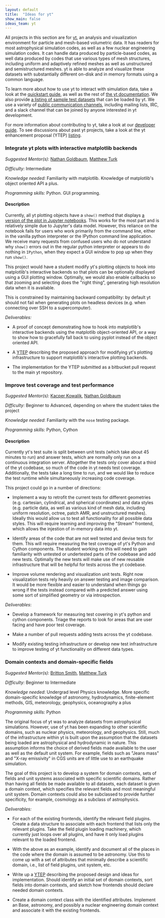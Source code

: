 ```yaml
---
layout: default
title:  "Ideas for yt"
show_main: false
ideas_team: yt
---
```


All projects in this section are for [yt](https://yt-project.org), an analysis
and visualization environment for particle and mesh-based volumetric data. It
has readers for most astrophysical simulation codes, as well as a few nuclear
engineering simulation codes. It can handle data produced by particle-based
codes, as well data produced by codes that use various types of mesh structures,
including uniform and adaptively refined meshes as well as unstructured and
semistructured meshes. yt is able to analyze and visualize these datasets with
substantially different on-disk and in memory formats using a common language.

To learn more about how to use yt to interact with simulation data, take a look
at the [quickstart guide](http://yt-project.org/doc/quickstart/index.html), as
well as the rest of [the yt documentation](http://yt-project.org/doc). We also
provide [a listing of sample test datasets](http://yt-project.org/data) that can
be loaded by yt. We use a variety of
[public communication channels](http://yt-project.org/community.html), including
mailing lists, IRC, and a slack channel that can be joined by anyone interested
in yt development.

For more information about contributing to yt, take a look at our
[developer guide](http://yt-project.org/docs/dev/developing/index.html). To see
discussions about past yt projects, take a look at the yt enhancement proposal
(YTEP) [listing](https://ytep.readthedocs.org).

### Integrate yt plots with interactive matplotlib backends

*Suggested Mentor(s):* [Nathan Goldbaum](https://bitbucket.org/ngoldbaum),
 [Matthew Turk](https://bitbucket.org/MatthewTurk/)

*Difficulty:* Intermediate

*Knowledge needed:* Familiarity with matplotlib. Knowledge of matplotlib's
 object oriented API a plus.

*Programming skills:* Python. GUI programming.

#### Description

Currently, all yt plotting objects have a `show()` method that
displays [a version of the plot in Jupyter notebooks](https://gist.github.com/f36b29c340e8516eeae2). This works for the most
part and is relatively simple due to Jupyter's data model. However, this
reliance on the notebook fails for users who work primarily from the command
line, either in the vanilla python interpreter or the IPython command line
application. We receive many requests from confused users who do not understand
why `show()` errors out in the regular python interpreter or appears to do
nothing in `IPython`, when they expect a GUI window to pop up when they run
`show()`.

This project would have a student modify yt's plotting objects to hook into
matplotlib's interactive backends so that plots can be optionally displayed
using a GUI plotting window. Optimally, we would also enable callbacks so that
zooming and selecting does the "right thing", generating high resolution data
when it is available.

This is constrained by maintaining backward compatibility: by default yt should
not fail when generating plots on headless devices (e.g. when connecting over
SSH to a supercomputer).

*Deliverables:*

* A proof of concept demonstrating how to hook into matplotlib's interactive
  backends using the matplotlib object-oriented API, or a way to show how to
  gracefully fall back to using pyplot instead of the object oriented API.

* A [YTEP](https://ytep.readthedocs.org) describing the proposed approach for
  modifying yt's plotting infrastructure to support matplotlib's interactive
  plotting backends.

* The implementation for the YTEP submitted as a bitbucket pull request to the
  main yt repository.

### Improve test coverage and test performance

*Suggested Mentor(s):* [Kacper Kowalik](https://bitbucket.org/xarthisius),
 [Nathan Goldbaum](https://bitbucket.org/ngoldbaum)

*Difficulty:* Beginner to Advanced, depending on where the student takes the
 project

*Knowledge needed*: Familiarity with the `nose` testing package.

*Programming skills:* Python, Cython

#### Description

Currently yt's test suite is split between unit tests (which take about 45
minutes to run) and answer tests, which are normally only run on a continuous
integration server. Altogether the tests only cover about a third of the yt
codebase, so much of the code in yt needs test coverage.  Additionally, the
tests take a long time to run, and we would like to reduce the test runtime
while simultaneously increasing code coverage.

This project could go in a number of directions:

* Implement a way to retrofit the current tests for different geometries
  (e.g. cartesian, cylindrical, and spherical coordinates) and data styles
  (e.g. particle data, as well as various kind of mesh data, including uniform
  resolution, octree, patch AMR, and unstructured meshes). Ideally this would
  allow us to test all functionality for all possible data styles. This will
  require learning and improving the "Stream" frontend, which allows the
  injestion of in-memory data into yt.

* Identify areas of the code that are not well tested and devise tests for
  them. This will require measuring the test coverage of yt's Python and
  Cython components. The student working on this will need to gain familiarity
  with untested or undertested parts of the codebase and add new
  tests. Optimally the new tests will make use of new reusable infrastructure
  that will be helpful for tests across the yt codebase.

* Improve volume rendering and visualization unit tests. Right now visualization
  tests rely heavily on answer testing and image comparison. It would be more
  flexible and easier to understand when things go wrong if the tests instead
  compared with a predicted answer using some sort of simplified geometry or via
  introspection.

*Deliverables*:

* Develop a framework for measuring test covering in yt's python and cython
  components. Triage the reports to look for areas that are user facing and have
  poor test coverage.

* Make a number of pull requests adding tests across the yt codebase.

* Modify existing testing infrastructure or develop new test infrastructure to
  improve testing of yt functionality on different data types.

### Domain contexts and domain-specific fields

*Suggested Mentor(s):* [Britton Smith](https://bitbucket.org/brittonsmith),
 [Matthew Turk](https://bitbucket.org/matthewturk)

*Difficulty:* Beginner to Intermediate

*Knowledge needed*: Undergrad level Physics knowledge. More specific
 domain-specific knowledge of astronomy, hydrodynamics, finite-element methods,
 GIS, meteorology, geophysics, oceanography a plus

*Programming skills:* Python

The original focus of yt was to analyze datasets from astrophysical
simulations.  However, use of yt has been expanding to other
scientific domains, such as nuclear physics, meteorology, and
geophysics.  Still, much of the infrastructure within yt is built upon
the assumption that the datasets being loaded are astrophysical and
hydrodynamic in nature.  This assumption informs the choice of derived
fields made available to the user as well as the default unit system.
For example, fields such as "Jeans mass" and "X-ray emissivity" in CGS
units are of little use to an earthquake simulation.

The goal of this project is to develop a system for domain contexts,
sets of fields and unit systems associated with specific scientific
domains.  Rather than having all fields be made available to all
datasets, each dataset is given a domain context, which specifies the
relevant fields and most meaningful unit system.  Domain contexts
could also be subclassed to provide further specificity, for example,
cosmology as a subclass of astrophysics.

*Deliverables:*

* For each of the existing frontends, identify the relevant field
  plugins. Create a data structure to associate with each frontend that lists
  only the relevant plugins. Take the field plugin loading machinery, which
  currently just loops over all plugins, and have it only load plugins relevant
  to the loaded frontend.

* With the above as an example, identify and document all of the places in the
  code where the domain is assumed to be astronomy. Use this to come up with a
  set of attributes that minimally describe a scientific domain, i.e., list of
  field plugins, unit system, etc.

* Write up a [YTEP](https://ytep.readthedocs.org) describing the proposed design
  and ideas for implementation. Should identify an initial set of domain
  contexts, sort fields into domain contexts, and sketch how frontends should
  declare needed domain contexts.

* Create a domain context class with the identified attributes. Implement an
  Base, astronomy, and possibly a nuclear engineering domain context and
  associate it with the existing frontends.
